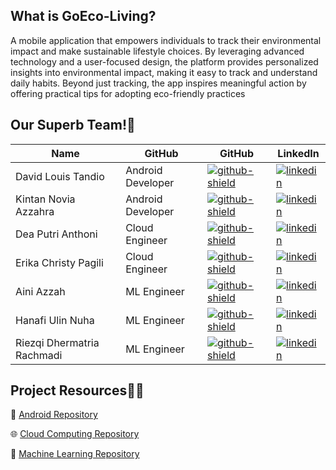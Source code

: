 ## What is GoEco-Living?
A mobile application that empowers individuals to track their environmental impact and make sustainable lifestyle choices. By leveraging advanced technology and a user-focused design, the platform provides personalized insights into environmental impact, making it easy to track and understand daily habits. Beyond just tracking, the app inspires meaningful action by offering practical tips for adopting eco-friendly practices

## Our Superb Team!🚀
| Name | GitHub | GitHub | LinkedIn |
| ------ | ------ | ------ | ------ |
| David Louis Tandio | Android Developer | [![github-shield]][github-david] | [![linkedin][linkedin-shield]][linkedin-david] |
| Kintan Novia Azzahra | Android Developer | [![github-shield]][github-kintan] | [![linkedin][linkedin-shield]][linkedin-kintan] |
| Dea Putri Anthoni  | Cloud Engineer | [![github-shield]][github-dea] | [![linkedin][linkedin-shield]][linkedin-dea] |
| Erika Christy Pagili | Cloud Engineer | [![github-shield]][github-erika] | [![linkedin][linkedin-shield]][linkedin-erika] |
| Aini Azzah | ML Engineer | [![github-shield]][github-aini] | [![linkedin][linkedin-shield]][linkedin-aini] |
| Hanafi Ulin Nuha | ML Engineer | [![github-shield]][github-hanafi] | [![linkedin][linkedin-shield]][linkedin-hanafi] |
| Riezqi Dhermatria Rachmadi | ML Engineer | [![github-shield]][github-eqi] | [![linkedin][linkedin-shield]][linkedin-eqi] |

## Project Resources👩‍💻
📱 [Android Repository][repo-android]

🌐 [Cloud Computing Repository][repo-backend]

🤖 [Machine Learning Repository][repo-ml]

[//]: # (LINKS)

[repo-ml]: https://github.com/GoEco-Living/MachineLearning
[repo-android]: https://github.com/GoEco-Living/MobileApp
[repo-backend]: https://github.com/GoEco-Living/Backend

[github-shield]: https://img.shields.io/badge/github-0077B5?style=for-the-badge&logo=github&logoColor=white

[github-dea]: https://github.com/DeaPutriAnthoni
[github-erika]: https://github.com/christyyy18
[github-david]: https://github.com/dlouistandio
[github-kintan]: https://github.com/kintannovia
[github-aini]: https://github.com/ai-azz
[github-hanafi]: https://github.com/yokunoshita
[github-eqi]: https://github.com/Rzq12

[linkedin-shield]: https://img.shields.io/badge/LinkedIn-0077B5?style=for-the-badge&logo=linkedin&logoColor=white

[linkedin-dea]: https://www.linkedin.com/in/deaputrianthoni/
[linkedin-erika]: https://www.linkedin.com/in/erikachristy/
[linkedin-david]: https://www.linkedin.com/in/davidlouistandio/
[linkedin-kintan]: https://www.linkedin.com/in/kintan-novia-azzahra-2851201a4/
[linkedin-aini]: https://www.linkedin.com/in/ainiazzah/
[linkedin-hanafi]: https://www.linkedin.com/in/hanhanafi/
[linkedin-eqi]: https://www.linkedin.com/in/riezqidr/
